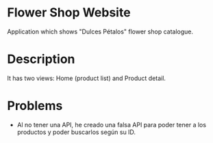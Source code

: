 # Flower Shop Website

Application which shows "Dulces Pétalos" flower shop catalogue.

# Description

It has two views: Home (product list) and Product detail.

# Problems

- Al no tener una API, he creado una falsa API para poder tener a los productos y poder buscarlos según su ID.

